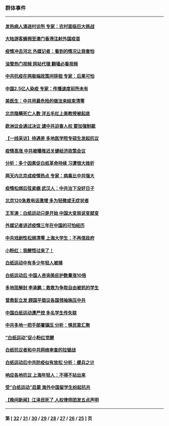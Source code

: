 ### 群体事件
---
#### [发热病人涌进村诊所 专家：农村面临巨大挑战](../../pages/ncid279/n13892271.md?12280445) 
#### [大陆游客蜂拥至澳门香港注射外国疫苗](../../pages/ncid279/n13892276.md?12280445) 
#### [疫情冲击河北 外媒记者：看到的情况让我害怕](../../pages/ncid279/n13891260.md?12280445) 
#### [油管热门视频 网站代理 翻墙必看视频](http://138.2.39.72:81/youtube.html?epic-marker?12280445)
#### [中共抗疫在两极端政策间徘徊 专家：后果可怕](../../pages/ncid279/n13891235.md?12280445) 
#### [中国2.5亿人染疫 专家：传播速度前所未有](../../pages/ncid279/n13890708.md?12280445) 
#### [美医生：中共用最危险的做法来结束清零](../../pages/ncid279/n13889983.md?12280445) 
#### [北京隐瞒死亡人数 洋五毛杠上美教授被起底](../../pages/ncid279/n13886904.md?12280445) 
#### [欧洲议会通过决议 谴中共迫害人权 要加强制裁](../../pages/ncid279/n13885670.md?12280445) 
#### [【一线采访】待遇差 多地医学院专硕生发起抗议](../../pages/ncid279/n13883914.md?12280445) 
#### [疫情高涨 中共被曝推迟关键经济政策会议](../../pages/ncid279/n13884170.md?12280445) 
#### [分析：多个因素促白纸革命持续 习遭很大挫折](../../pages/ncid279/n13872455.md?12280445) 
#### [两天内北京成疫情热点 专家：病毒比中共强大](../../pages/ncid279/n13883440.md?12280445) 
#### [疫情松绑后弦紧绷 武汉人：中共治下没好日子](../../pages/ncid279/n13882348.md?12280445) 
#### [北京120急救电话激增 多为轻微或无症状者](../../pages/ncid279/n13882340.md?12280445) 
#### [王军涛：白纸运动只是开始 中国大变局说变就变](../../pages/ncid279/n13882183.md?12280445) 
#### [外媒记者讲述疫情三年在中国的可怕经历](../../pages/ncid279/n13881853.md?12280445) 
#### [中共戏剧性松绑清零 上海大学生：不再信政府](../../pages/ncid279/n13880836.md?12280445) 
#### [小粉红：我醒悟过来了！](../../pages/ncid279/n13881756.md?12280445) 
#### [白纸运动中有多少年轻人被捕](../../pages/ncid279/n13881065.md?12280445) 
#### [白纸运动后 中国人咨询美庇护数量涨10倍](../../pages/ncid279/n13881172.md?12280445) 
#### [多地现解封 李承鹏：救救为争取自由被抓的学生](../../pages/ncid279/n13876918.md?12280445) 
#### [营救彭立发 顾国平倡议各国领袖施压中共](../../pages/ncid279/n13878701.md?12280445) 
#### [中国白纸运动遭严控 多名学生传失联](../../pages/ncid279/n13878652.md?12280445) 
#### [中共多地一把手部署镇压 分析：惧民意汇聚](../../pages/ncid279/n13878085.md?12280445) 
#### [“白纸运动”促小粉红觉醒](../../pages/ncid279/n13877842.md?12280445) 
#### [白纸抗议者和中共网络审查的拉锯战](../../pages/ncid279/n13877688.md?12280445) 
#### [白纸运动后中共防疫似有放松 分析：缓兵之计](../../pages/ncid279/n13877425.md?12280445) 
#### [响应各地抗议 上海年轻人：不得不站出来](../../pages/ncid279/n13876261.md?12280445) 
#### [受“白纸运动”启蒙 海外中国留学生纷起抗共](../../pages/ncid279/n13876919.md?12280445) 
#### [【晚间新闻】江泽民死了 人权律师团发五点声明](../../pages/ncid279/n13876603.md?12280445) 

---
#### 第 [ [32](./32.md?12280445) / [31](./31.md?12280445) / [30](./30.md?12280445) / [29](./29.md?12280445) / [28](./28.md?12280445) / [27](./27.md?12280445) / [26](./26.md?12280445) / [25](./25.md?12280445) ] 页
